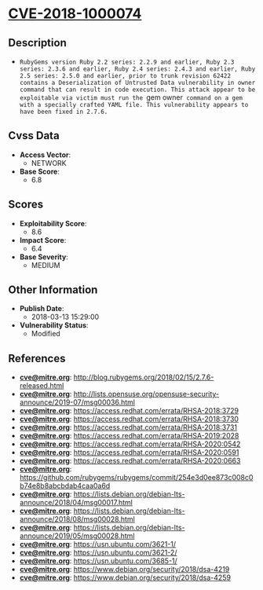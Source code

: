 
# [CVE-2018-1000074](https://cve.mitre.org/cgi-bin/cvename.cgi?name=CVE-2018-1000074)

## Description

- `RubyGems version Ruby 2.2 series: 2.2.9 and earlier, Ruby 2.3 series: 2.3.6 and earlier, Ruby 2.4 series: 2.4.3 and earlier, Ruby 2.5 series: 2.5.0 and earlier, prior to trunk revision 62422 contains a Deserialization of Untrusted Data vulnerability in owner command that can result in code execution. This attack appear to be exploitable via victim must run the `gem owner` command on a gem with a specially crafted YAML file. This vulnerability appears to have been fixed in 2.7.6.`

## Cvss Data

- **Access Vector**:
  - NETWORK
- **Base Score**:
  - 6.8

## Scores

- **Exploitability Score**:
  - 8.6
- **Impact Score**:
  - 6.4
- **Base Severity**:
  - MEDIUM

## Other Information

- **Publish Date**:
  - 2018-03-13 15:29:00
- **Vulnerability Status**:
  - Modified

## References

- **cve@mitre.org**: http://blog.rubygems.org/2018/02/15/2.7.6-released.html
- **cve@mitre.org**: http://lists.opensuse.org/opensuse-security-announce/2019-07/msg00036.html
- **cve@mitre.org**: https://access.redhat.com/errata/RHSA-2018:3729
- **cve@mitre.org**: https://access.redhat.com/errata/RHSA-2018:3730
- **cve@mitre.org**: https://access.redhat.com/errata/RHSA-2018:3731
- **cve@mitre.org**: https://access.redhat.com/errata/RHSA-2019:2028
- **cve@mitre.org**: https://access.redhat.com/errata/RHSA-2020:0542
- **cve@mitre.org**: https://access.redhat.com/errata/RHSA-2020:0591
- **cve@mitre.org**: https://access.redhat.com/errata/RHSA-2020:0663
- **cve@mitre.org**: https://github.com/rubygems/rubygems/commit/254e3d0ee873c008c0b74e8b8abcbdab4caa0a6d
- **cve@mitre.org**: https://lists.debian.org/debian-lts-announce/2018/04/msg00017.html
- **cve@mitre.org**: https://lists.debian.org/debian-lts-announce/2018/08/msg00028.html
- **cve@mitre.org**: https://lists.debian.org/debian-lts-announce/2019/05/msg00028.html
- **cve@mitre.org**: https://usn.ubuntu.com/3621-1/
- **cve@mitre.org**: https://usn.ubuntu.com/3621-2/
- **cve@mitre.org**: https://usn.ubuntu.com/3685-1/
- **cve@mitre.org**: https://www.debian.org/security/2018/dsa-4219
- **cve@mitre.org**: https://www.debian.org/security/2018/dsa-4259
